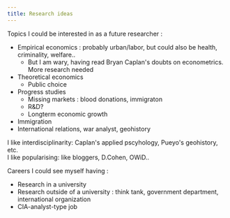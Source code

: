 ```yaml
---
title: Research ideas
---
```


Topics I could be interested in as a future researcher : 
- Empirical economics : probably urban/labor, but could also be health, criminality, welfare..
	- But I am wary, having read Bryan Caplan's doubts on econometrics. More research needed
- Theoretical economics
	- Public choice
- Progress studies
	- Missing markets : blood donations, immigraton
	- R&D?
	- Longterm economic growth
- Immigration
- International relations, war analyst, geohistory


I like interdisciplinarity: Caplan's applied pscyhology, Pueyo's geohistory, etc.  
I like popularising: like bloggers, D.Cohen, OWiD..


Careers I could see myself having : 
- Research in a university
- Research outside of a university : think tank, government department, international organization
- CIA-analyst-type job 